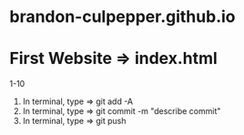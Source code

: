 # brandon-culpepper.github.io

# First Website => index.html
1-10

1) In terminal, type => git add -A
2) In terminal, type => git commit -m "describe commit"
3) In terminal, type => git push